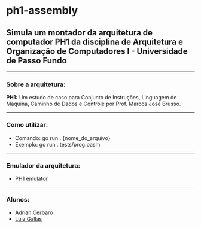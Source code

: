 # ph1-assembly
## Simula um montador da arquitetura de computador PH1 da disciplina de Arquitetura e Organização de Computadores I - Universidade de Passo Fundo

--- 

### Sobre a arquitetura:
**PH1:** Um estudo de caso para
Conjunto de Instruções, Linguagem de
Máquina, Caminho de Dados e Controle
por Prof. Marcos José Brusso.

---

### Como utilizar:
- Comando: go run . {nome_do_arquivo}
- Exemplo: go run . tests/prog.pasm

---

### Emulador da arquitetura:
- [PH1 emulator](https://github.com/adrianbrs/ph1-emulator)

---

### Alunos:
- [Adrian Cerbaro](https://www.linkedin.com/in/adrian-cerbaro/)
- [Luiz Gallas](https://www.linkedin.com/in/luiz-gallas/)
